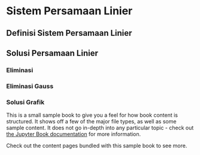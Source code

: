 # Sistem Persamaan Linier
## Definisi Sistem Persamaan Linier
## Solusi Persamaan Linier
### Eliminasi 
### Eliminasi Gauss
### Solusi Grafik
This is a small sample book to give you a feel for how book content is
structured.
It shows off a few of the major file types, as well as some sample content.
It does not go in-depth into any particular topic - check out [the Jupyter Book documentation](https://jupyterbook.org) for more information.

Check out the content pages bundled with this sample book to see more.

```{tableofcontents}
```
